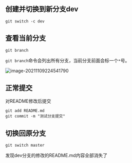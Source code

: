 ## 创建并切换到新分支dev

```
git switch -c dev
```

## 查看当前分支

```
git branch
```

`git branch`命令会列出所有分支，当前分支前面会标一个`*`号。

![image-20211109224541790](https://gitee.com/zhang754/blogimg/raw/master/img/image-20211109224541790.png)

## 正常提交

对README修改后提交

```
git add README.md
git commit -m "测试分支提交"
```

## 切换回原分支

```
git switch master
```

发现dev分支的修改的README.md内容全部消失了
